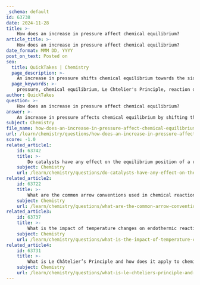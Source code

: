 ```yaml
---
_schema: default
id: 63738
date: 2024-11-28
title: >-
    How does an increase in pressure affect chemical equilibrium?
article_title: >-
    How does an increase in pressure affect chemical equilibrium?
date_format: MMM DD, YYYY
post_on_text: Posted on
seo:
  title: QuickTakes | Chemistry
  page_description: >-
    An increase in pressure shifts chemical equilibrium towards the side with fewer gas moles, as explained by Le Chtelier's Principle, impacting gaseous reactions significantly.
  page_keywords: >-
    pressure, chemical equilibrium, Le Chtelier's Principle, reaction dynamics, gaseous reactions, moles of gas, ammonia synthesis, equilibrium shift, gas molecules, dynamic equilibrium
author: QuickTakes
question: >-
    How does an increase in pressure affect chemical equilibrium?
answer: >-
    An increase in pressure affects chemical equilibrium by shifting the position of the equilibrium towards the side of the reaction that has fewer moles of gas. This behavior is explained by Le Châtelier's Principle, which states that if a dynamic equilibrium is disturbed by changing the conditions, the system will adjust to counteract that change.\n\nWhen the pressure of a gaseous reaction mixture is increased, the equilibrium will shift in the direction that decreases the total number of gas molecules. Conversely, if the pressure is decreased, the equilibrium will shift towards the side with more gas molecules to increase the pressure. This principle is particularly relevant in reactions involving gaseous reactants and products, as changes in pressure have a measurable effect only in such systems.\n\nFor example, consider the synthesis of ammonia represented by the reaction:\n\n$$\nN_2(g) + 3H_2(g) \rightleftharpoons 2NH_3(g)\n$$\n\nIn this case, there are 4 moles of gaseous reactants (1 mole of $N_2$ and 3 moles of $H_2$) and 2 moles of gaseous products ($2NH_3$). If the pressure is increased, the equilibrium will shift to the right, favoring the formation of ammonia, as this results in fewer moles of gas and thus helps to reduce the pressure.\n\nIn summary, an increase in pressure will shift the equilibrium towards the side with fewer gas molecules, while a decrease in pressure will shift it towards the side with more gas molecules. This behavior is a fundamental aspect of chemical equilibrium and is crucial for understanding reaction dynamics in gaseous systems.
subject: Chemistry
file_name: how-does-an-increase-in-pressure-affect-chemical-equilibrium.md
url: /learn/chemistry/questions/how-does-an-increase-in-pressure-affect-chemical-equilibrium
score: -1.0
related_article1:
    id: 63742
    title: >-
        Do catalysts have any effect on the equilibrium position of a reaction?
    subject: Chemistry
    url: /learn/chemistry/questions/do-catalysts-have-any-effect-on-the-equilibrium-position-of-a-reaction
related_article2:
    id: 63722
    title: >-
        What are the common arrow conventions used in chemical reactions?
    subject: Chemistry
    url: /learn/chemistry/questions/what-are-the-common-arrow-conventions-used-in-chemical-reactions
related_article3:
    id: 63737
    title: >-
        What is the impact of temperature changes on endothermic reactions?
    subject: Chemistry
    url: /learn/chemistry/questions/what-is-the-impact-of-temperature-changes-on-endothermic-reactions
related_article4:
    id: 63731
    title: >-
        What is Le Châtelier’s Principle and how does it apply to chemical equilibria?
    subject: Chemistry
    url: /learn/chemistry/questions/what-is-le-chteliers-principle-and-how-does-it-apply-to-chemical-equilibria
---
```


&nbsp;